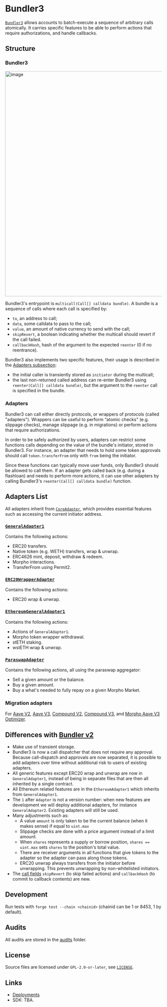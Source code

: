 # Bundler3

[`Bundler3`](./src/Bundler3.sol) allows accounts to batch-execute a sequence of arbitrary calls atomically.
It carries specific features to be able to perform actions that require authorizations, and handle callbacks.

## Structure

### Bundler3

<img width="724" alt="image" src="https://github.com/user-attachments/assets/cc7c304a-9778-441d-b863-c158e5de21ee" />

Bundler3's entrypoint is `multicall(Call[] calldata bundle)`.
A bundle is a sequence of calls where each call is specified by:
<a name="bundle-call-fields"></a>

- `to`, an address to call;
- `data`, some calldata to pass to the call;
- `value`, an amount of native currency to send with the call;
- `skipRevert`, a boolean indicating whether the multicall should revert if the call failed.
- `callbackHash`, hash of the argument to the expected `reenter` (0 if no reentrance).


Bundler3 also implements two specific features, their usage is described in the [Adapters subsection](#adapters):

- the initial caller is transiently stored as `initiator` during the multicall;
- the last non-returned called address can re-enter Bundler3 using `reenter(Call[] calldata bundle)`, but the argument to the `reenter` call is specified in the bundle.

### Adapters

Bundler3 can call either directly protocols, or wrappers of protocols (called "adapters").
Wrappers can be useful to perform “atomic checks" (e.g. slippage checks), manage slippage (e.g. in migrations) or perform actions that require authorizations.

In order to be safely authorized by users, adapters can restrict some functions calls depending on the value of the bundle's initiator, stored in Bundler3.
For instance, an adapter that needs to hold some token approvals should call `token.transferFrom` only with `from` being the initiator.

Since these functions can typically move user funds, only Bundler3 should be allowed to call them.
If an adapter gets called back (e.g. during a flashloan) and needs to perform more actions, it can use other adapters by calling Bundler3's `reenter(Call[] calldata bundle)` function.

## Adapters List

All adapters inherit from [`CoreAdapter`](./src/adapters/CoreAdapter.sol), which provides essential features such as accessing the current initiator address.

### [`GeneralAdapter1`](./src/adapters/GeneralAdapter1.sol)

Contains the following actions:

- ERC20 transfers.
- Native token (e.g. WETH) transfers, wrap & unwrap.
- ERC4626 mint, deposit, withdraw & redeem.
- Morpho interactions.
- TransferFrom using Permit2.

### [`ERC20WrapperAdapter`](./src/adapters/ERC20WrapperAdapter.sol)

Contains the following actions:

- ERC20 wrap & unwrap.

### [`EthereumGeneralAdapter1`](./src/adapters/EthereumGeneralAdapter1.sol)

Contains the following actions:

- Actions of `GeneralAdapter1`.
- Morpho token wrapper withdrawal.
- stETH staking.
- wstETH wrap & unwrap.

### [`ParaswapAdapter`](./src/adapters/ParaswapAdapter.sol)

Contains the following actions, all using the paraswap aggregator:

- Sell a given amount or the balance.
- Buy a given amount.
- Buy a what's needed to fully repay on a given Morpho Market.

### Migration adapters

For [Aave V2](./src/adapters/migration/AaveV2MigrationAdapter.sol), [Aave V3](./src/adapters/migration/AaveV3MigrationAdapter.sol), [Compound V2](./src/adapters/migration/CompoundV2MigrationAdapter.sol), [Compound V3](./src/adapters/migration/CompoundV3MigrationAdapter.sol), and [Morpho Aave V3 Optimizer](./src/adapters/migration/AaveV3OptimizerMigrationAdapter.sol).

## Differences with [Bundler v2](https://github.com/morpho-org/morpho-blue-bundlers)

- Make use of transient storage.
- Bundler3 is now a call dispatcher that does not require any approval.
  Because call-dispatch and approvals are now separated, it is possible to add adapters over time without additional risk to users of existing adapters.
- All generic features except ERC20 wrap and unwrap are now in `GeneralAdapter1`, instead of being in separate files that are then all inherited by a single contract.
- All Ethereum related features are in the `EthereumAdapter1` which inherits from `GeneralAdapter1`.
- The `1` after `Adapter` is not a version number: when new features are development we will deploy additional adapters, for instance `GeneralAdapter2`.
  Existing adapters will still be used.
- Many adjustments such as:
  - A value `amount` is only taken to be the current balance (when it makes sense) if equal to `uint.max`
  - Slippage checks are done with a price argument instead of a limit amount.
  - When `shares` represents a supply or borrow position, `shares == uint.max` sets `shares` to the position's total value.
  - There are receiver arguments in all functions that give tokens to the adapter so the adapter can pass along those tokens.
  - ERC20 unwrap always transfers from the initiator before unwrapping. This prevents unwrapping by non-whitelisted initiators.
- The [call fields](#bundle-call-fields) `skipRevert` (to skip failed actions) and `callbackHash` (to commit to callback contents) are new.


## Development

Run tests with `forge test --chain <chainid>` (chainid can be 1 or 8453, 1 by default).

## Audits

All audits are stored in the [audits](./audits/) folder.

## License

Source files are licensed under `GPL-2.0-or-later`, see [`LICENSE`](./LICENSE).

## Links

- [Deployments](https://docs.morpho.org/addresses/#bundlers)
- SDK: TBA.
